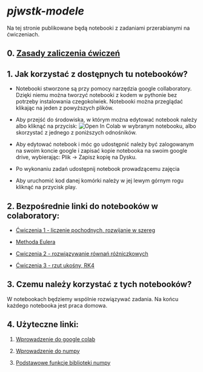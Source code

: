 # *pjwstk-modele*

Na tej stronie publikowane będą notebooki z zadaniami przerabianymi na ćwiczeniach. 

## 0. [Zasady zaliczenia ćwiczeń](https://docs.google.com/presentation/d/1hq7n0F9sxR6iNRz9-2DUUfwU2uYJc8wWERCsMUgC0ik/edit?usp=sharing)

## 1. Jak korzystać z dostępnych tu notebooków?

- Notebooki stworzone są przy pomocy narzędzia google collaboratory. Dzięki niemu można tworzyć notebooki z kodem w pythonie bez potrzeby instalowania czegokolwiek. Notebooki można przeglądać klikając na jeden z powyższych plików.

- Aby przejść do środowiska, w którym można edytować notebook należy albo kliknąć na przycisk: ![Open In Colab](https://colab.research.google.com/assets/colab-badge.svg) w wybranym notebooku, albo skorzystać z jednego z poniższych odnośników.

- Aby edytować notebook i móc go udostępnić należy być zalogowanym na swoim koncie google i zapisać kopie notebooka na swoim google drive, wybierając:  Plik → Zapisz kopię na Dysku.

- Po wykonaniu zadań udostępnij notebook prowadzącemu zajęcia 

- Aby uruchomić kod danej komórki należy w jej lewym górnym rogu kliknąć na przycisk play.


## 2. Bezpośrednie linki do notebooków w colaboratory:

- [Ćwiczenia 1 - liczenie pochodnych, rozwijanie w szereg](https://colab.research.google.com/drive/17Z0mcG9gsnt8vuGIDpToRx62F1Nfhuqr?usp=sharing)

- [Methoda Eulera](https://colab.research.google.com/drive/11suO1Epl85O7CCaoiDMUcwLvePv1uMoC?usp=sharing)

- [Cwiczenia 2 - rozwiązywanie równań różniczkowych](https://colab.research.google.com/github/jakubpekalski/pjwstk-modele/blob/main/Cwiczenia_2.ipynb)

- [Ćwiczenia 3 - rzut ukośny, RK4](https://colab.research.google.com/drive/1eAxoY2qemfZt30uszH3yGi-p0TpHFCds?usp=sharing)

## 3. Czemu należy korzystać z tych notebooków?

W notebookach będziemy wspólnie rozwiązywać zadania. Na końcu każdego notebooka jest praca domowa.


## 4. Użyteczne linki:
1. [Wprowadzenie do google colab](https://colab.research.google.com/notebooks/intro.ipynb)

2. [Wprowadzenie do numpy](https://numpy.org/doc/stable/user/absolute_beginners.html)

3. [Podstawowe funkcje biblioteki numpy](https://s3.amazonaws.com/assets.datacamp.com/blog_assets/Numpy_Python_Cheat_Sheet.pdf)
